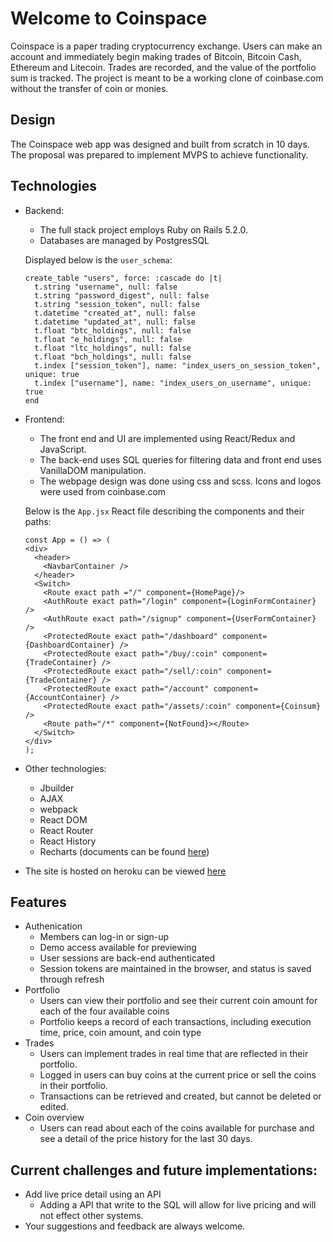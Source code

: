 # Welcome to Coinspace

Coinspace is a paper trading cryptocurrency exchange. Users can make an account and immediately begin making trades of Bitcoin, Bitcoin Cash, Ethereum and Litecoin. Trades are recorded, and the value of the portfolio sum is tracked. The project is meant to be a working clone of coinbase.com without the transfer of coin or monies.

## Design
The Coinspace web app was designed and built from scratch in 10 days. The proposal was prepared to implement MVPS to achieve functionality.

## Technologies
* Backend:
  * The full stack project employs Ruby on Rails 5.2.0.
  * Databases are managed by PostgresSQL
  
  Displayed below is the `user_schema`: 
  
  ~~~~~
  create_table "users", force: :cascade do |t|
    t.string "username", null: false
    t.string "password_digest", null: false
    t.string "session_token", null: false
    t.datetime "created_at", null: false
    t.datetime "updated_at", null: false
    t.float "btc_holdings", null: false
    t.float "e_holdings", null: false
    t.float "ltc_holdings", null: false
    t.float "bch_holdings", null: false
    t.index ["session_token"], name: "index_users_on_session_token", unique: true
    t.index ["username"], name: "index_users_on_username", unique: true
  end
  ~~~~~

* Frontend:
  * The front end and UI are implemented using React/Redux and JavaScript.
  * The back-end uses SQL queries for filtering data and front end uses VanillaDOM manipulation.
  * The webpage design was done using css and scss. Icons and logos were used from coinbase.com
  
  Below is the `App.jsx` React file describing the components and their paths: 
  
  ~~~~
  const App = () => (
  <div>
    <header>
      <NavbarContainer />
    </header>
    <Switch>
      <Route exact path ="/" component={HomePage}/>
      <AuthRoute exact path="/login" component={LoginFormContainer} />
      <AuthRoute exact path="/signup" component={UserFormContainer} />
      <ProtectedRoute exact path="/dashboard" component={DashboardContainer} />
      <ProtectedRoute exact path="/buy/:coin" component={TradeContainer} />
      <ProtectedRoute exact path="/sell/:coin" component={TradeContainer} />
      <ProtectedRoute exact path="/account" component={AccountContainer} />
      <ProtectedRoute exact path="/assets/:coin" component={Coinsum} />
      <Route path="/*" component={NotFound}></Route>
    </Switch>
  </div>
  );
  ~~~~

* Other technologies:
  * Jbuilder
  * AJAX
  * webpack
  * React DOM
  * React Router
  * React History
  * Recharts (documents can be found [here](http://recharts.org/))

* The site is hosted on heroku can be viewed [here](https://aa-coinspace.herokuapp.com/)

## Features

* Authenication
  * Members can log-in or sign-up
  * Demo access available for previewing
  * User sessions are back-end authenticated
  * Session tokens are maintained in the browser, and status is saved through refresh
* Portfolio
  * Users can view their portfolio and see their current coin amount for each of the four available coins
  * Portfolio keeps a record of each transactions, including execution time, price, coin amount, and coin type
* Trades
  * Users can implement trades in real time that are reflected in their portfolio.
  * Logged in users can buy coins at the current price or sell the coins in their portfolio.
  * Transactions can be retrieved and created, but cannot be deleted or edited.
* Coin overview  
  * Users can read about each of the coins available for purchase and see a detail of the price history for the last 30 days.

## Current challenges and future implementations:
  * Add live price detail using an API
    * Adding a API that write to the SQL will allow for live pricing and will not effect other systems.
  * Your suggestions and feedback are always welcome.

